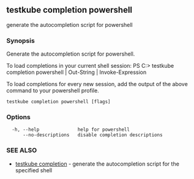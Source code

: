## testkube completion powershell

generate the autocompletion script for powershell

### Synopsis


Generate the autocompletion script for powershell.

To load completions in your current shell session:
PS C:\> testkube completion powershell | Out-String | Invoke-Expression

To load completions for every new session, add the output of the above command
to your powershell profile.


```
testkube completion powershell [flags]
```

### Options

```
  -h, --help              help for powershell
      --no-descriptions   disable completion descriptions
```

### SEE ALSO

* [testkube completion](testkube_completion.md)	 - generate the autocompletion script for the specified shell

